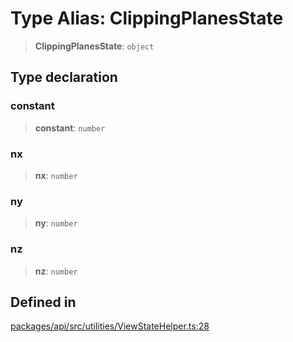 # Type Alias: ClippingPlanesState

> **ClippingPlanesState**: `object`

## Type declaration

### constant

> **constant**: `number`

### nx

> **nx**: `number`

### ny

> **ny**: `number`

### nz

> **nz**: `number`

## Defined in

[packages/api/src/utilities/ViewStateHelper.ts:28](https://github.com/cognitedata/reveal/blob/2acd9d17229d2bc8e309653b4d6a39ad941e44f1/viewer/packages/api/src/utilities/ViewStateHelper.ts#L28)
